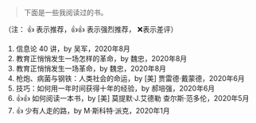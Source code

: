 > 下面是一些我阅读过的书。

（注： 👍 表示推荐，👍👍 表示强烈推荐， :x:表示差评）

1. 信息论 40 讲，by 吴军，2020年8月
1. 教育正悄悄发生一场怎样的革命，by 魏忠，2020年8月
1. 教育正悄悄发生一场革命，by 魏忠，2020年8月
1. 枪炮、病菌与钢铁：人类社会的命运，by [美] 贾雷德·戴蒙德，2020年6月
1. 技巧：如何用一年时间获得十年的经验，by 郝培强，2020年6月
1. 👍👍 如何阅读一本书，by [美] 莫提默·J.艾德勒 查尔斯·范多伦，2020年5月
1. 👍 少有人走的路，by M·斯科特·派克，2020年1月
